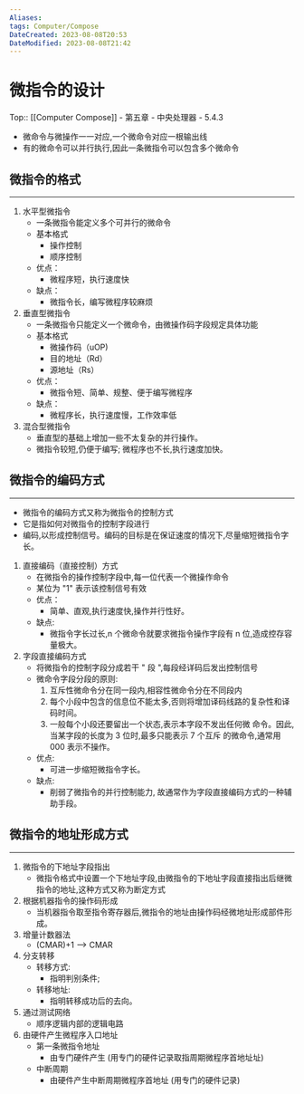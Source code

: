 ```yaml
---
Aliases: 
tags: Computer/Compose 
DateCreated: 2023-08-08T20:53
DateModified: 2023-08-08T21:42
---
```

# 微指令的设计

Top:: [[Computer Compose]] - 第五章 - 中央处理器 - 5.4.3

- 微命令与微操作一一对应,一个微命令对应一根输出线
- 有的微命令可以并行执行,因此一条微指令可以包含多个微命令

## 微指令的格式
---
1. 水平型微指令
	- 一条微指令能定义多个可并行的微命令
	- 基本格式
		- 操作控制
		- 顺序控制
	- 优点：
		- 微程序短，执行速度快
	- 缺点：
		- 微指令长，编写微程序较麻烦
2. 垂直型微指令
	- 一条微指令只能定义一个微命令，由微操作码字段规定具体功能
	- 基本格式
		- 微操作码（uOP)
		- 目的地址（Rd）
		- 源地址（Rs）
	- 优点：
		- 微指令短、简单、规整、便于编写微程序
	- 缺点：
		- 微程序长，执行速度慢，工作效率低
3. 混合型微指令
	- 垂直型的基础上增加一些不太复杂的并行操作。
	- 微指令较短,仍便于编写; 微程序也不长,执行速度加快。

## 微指令的编码方式
---
- 微指令的编码方式又称为微指令的控制方式
- 它是指如何对微指令的控制字段进行
- 编码,以形成控制信号。编码的目标是在保证速度的情况下,尽量缩短微指令字长。

1. 直接编码（直接控制）方式
	- 在微指令的操作控制字段中,每一位代表一个微操作命令
	- 某位为 "1" 表示该控制信号有效
	- 优点：
		- 简单、直观,执行速度快,操作并行性好。
	- 缺点:
		- 微指令字长过长,n 个微命令就要求微指令操作字段有 n 位,造成控存容量极大。
2. 字段直接编码方式
	- 将微指令的控制字段分成若干 " 段 ",每段经详码后发出控制信号
	- 微命令字段分段的原则:
		1. 互斥性微命令分在同一段内,相容性微命令分在不同段内
		2. 每个小段中包含的信息位不能太多,否则将增加译码线路的复杂性和译码时间。
		3. 一般每个小段还要留出一个状态,表示本字段不发出任何微 命令。因此,当某字段的长度为 3 位时,最多只能表示 7 个互斥 的微命令,通常用 000 表示不操作。
	- 优点:
		- 可进一步缩短微指令字长。
	- 缺点:
		- 削弱了微指令的并行控制能力, 故通常作为字段直接编码方式的一种辅助手段。
  
## 微指令的地址形成方式
---
1. 微指令的下地址字段指出
	- 微指令格式中设置一个下地址字段,由微指令的下地址字段直接指出后继微指令的地址,这种方式又称为断定方式
2. 根据机器指令的操作码形成
	- 当机器指令取至指令寄存器后,微指令的地址由操作码经微地址形成部件形成。
3. 增量计数器法
	- (CMAR)+1 --> CMAR
4. 分支转移
	- 转移方式:
		- 指明判别条件;
	- 转移地址:
		- 指明转移成功后的去向。
5. 通过测试网络
	- 顺序逻辑内部的逻辑电路
6. 由硬件产生微程序入口地址
	- 第一条微指令地址
		- 由专门硬件产生 (用专门的硬件记录取指周期微程序首地址址)
	- 中断周期
		- 由硬件产生中断周期微程序首地址 (用专门的硬件记录)
